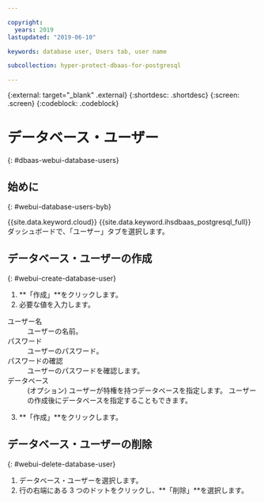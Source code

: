 ```yaml
---

copyright:
  years: 2019
lastupdated: "2019-06-10"

keywords: database user, Users tab, user name

subcollection: hyper-protect-dbaas-for-postgresql

---
```


{:external: target="_blank" .external}
{:shortdesc: .shortdesc}
{:screen: .screen}
{:codeblock: .codeblock}


# データベース・ユーザー
{: #dbaas-webui-database-users}

## 始めに
{: #webui-database-users-byb}

{{site.data.keyword.cloud}} {{site.data.keyword.ihsdbaas_postgresql_full}} ダッシュボードで、「ユーザー」タブを選択します。

## データベース・ユーザーの作成
{: #webui-create-database-user}

1. **「作成」**をクリックします。
2. 必要な値を入力します。
<dl>
<dt>ユーザー名</dt>
<dd>ユーザーの名前。</dd>
<dt>パスワード</dt>
<dd>ユーザーのパスワード。</dd>
<dt>パスワードの確認</dt>
<dd>ユーザーのパスワードを確認します。</dd>
<dt>データベース</dt>
<dd>(オプション) ユーザーが特権を持つデータベースを指定します。 ユーザーの作成後にデータベースを指定することもできます。</dd>
</dl>

3. **「作成」**をクリックします。

## データベース・ユーザーの削除
{: #webui-delete-database-user}

1. データベース・ユーザーを選択します。
2. 行の右端にある 3 つのドットをクリックし、**「削除」**を選択します。

